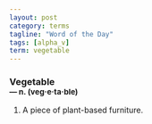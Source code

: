 ```yaml
---
layout: post
category: terms
tagline: "Word of the Day"
tags: [alpha_v]
term: vegetable
---
```


<h3>Vegetable<br/> <small>&mdash; n. (veg<span>&middot;</span>e<span>&middot;</span>ta<span>&middot;</span>ble)</small></h3>
<p><ol><li>A piece of plant-based furniture.</li>
</ol></p>
